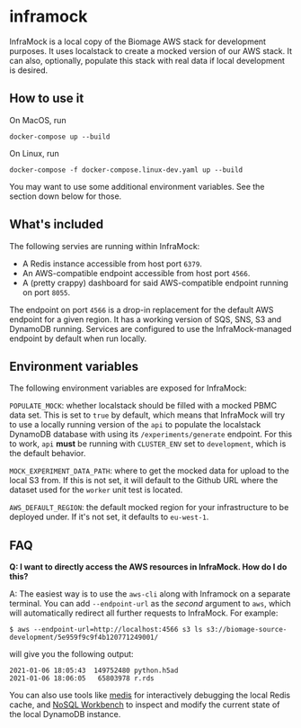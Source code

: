 inframock
=========

InfraMock is a local copy of the Biomage AWS stack for development purposes. It uses localstack to
create a mocked version of our AWS stack. It can also, optionally, populate this stack with real data
if local development is desired.

How to use it
-------------

On MacOS, run

    docker-compose up --build

On Linux, run

    docker-compose -f docker-compose.linux-dev.yaml up --build

You may want to use some additional environment variables. See the section down below for those.

What's included
---------------
The following servies are running within InfraMock:

* A Redis instance accessible from host port `6379`.
* An AWS-compatible endpoint accessible from host port `4566`.
* A (pretty crappy) dashboard for said AWS-compatible endpoint running on port `8055`.

The endpoint on port `4566` is a drop-in replacement for the default AWS endpoint for a given
region. It has a working version of SQS, SNS, S3 and DynamoDB running. Services are configured
to use the InfraMock-managed endpoint by default when run locally.

Environment variables
---------------------

The following environment variables are exposed for InfraMock:

`POPULATE_MOCK`: whether localstack should be filled with a mocked PBMC data set. This is
set to `true` by default, which means that InfraMock will try to use a locally running version of 
the `api` to populate the localstack DynamoDB database with using its `/experiments/generate` endpoint. 
For this to work, `api` **must** be running with `CLUSTER_ENV` set to `development`, which is the default behavior.

`MOCK_EXPERIMENT_DATA_PATH`: where to get the mocked data for upload to the local S3 from. If
this is not set, it will default to the Github URL where the dataset used for the `worker` unit
test is located.

`AWS_DEFAULT_REGION`: the default mocked region for your infrastructure to be deployed under. If it's not set, 
it defaults to `eu-west-1`.

FAQ
---

**Q: I want to directly access the AWS resources in InfraMock. How do I do this?**

A: The easiest way is to use the `aws-cli` along with Inframock on a separate terminal.
You can add `--endpoint-url` as the *second* argument to
`aws`, which will automatically redirect all further requests to InfraMock. For example:

    $ aws --endpoint-url=http://localhost:4566 s3 ls s3://biomage-source-development/5e959f9c9f4b120771249001/

will give you the following output:

    2021-01-06 18:05:43  149752480 python.h5ad
    2021-01-06 18:06:05   65803978 r.rds

You can also use tools like [medis](https://github.com/luin/medis) for interactively debugging the local
Redis cache, and [NoSQL Workbench](https://docs.aws.amazon.com/amazondynamodb/latest/developerguide/workbench.html)
to inspect and modify the current state of the local DynamoDB instance.
